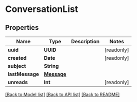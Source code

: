 # ConversationList

## Properties
Name | Type | Description | Notes
------------ | ------------- | ------------- | -------------
**uuid** | **UUID** |  | [readonly] 
**created** | **Date** |  | [readonly] 
**subject** | **String** |  | 
**lastMessage** | [**Message**](Message.md) |  | 
**unreads** | **Int** |  | [readonly] 

[[Back to Model list]](../README.md#documentation-for-models) [[Back to API list]](../README.md#documentation-for-api-endpoints) [[Back to README]](../README.md)


